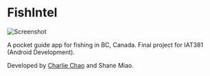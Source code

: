 # FishIntel

![Screenshot](/../master/screenshot.png?raw=true)

A pocket guide app for fishing in BC, Canada. Final project for IAT381 (Android Development).

Developed by [Charlie Chao](https://twitter.com/charliecm) and Shane Miao.

